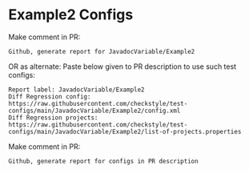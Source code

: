 # Example2 Configs
Make comment in PR:
```
Github, generate report for JavadocVariable/Example2
```
OR as alternate:
Paste below given to PR description to use such test configs:
```
Report label: JavadocVariable/Example2
Diff Regression config: https://raw.githubusercontent.com/checkstyle/test-configs/main/JavadocVariable/Example2/config.xml
Diff Regression projects: https://raw.githubusercontent.com/checkstyle/test-configs/main/JavadocVariable/Example2/list-of-projects.properties
```
Make comment in PR:
```
Github, generate report for configs in PR description
```
